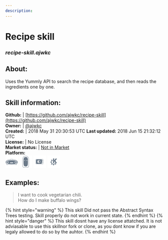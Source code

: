 ```yaml
---  
description:   
---  
```

# Recipe skill  
### _recipe-skill.ajwkc_  
## About:  
Uses the Yummly API to search the recipe database, and then reads the ingredients one by one.

## Skill information:  
**Github:** | [https://github.com/ajwkc/recipe-skill](https://github.com/ajwkc/recipe-skill)  
**Owner:** | [@ajwkc](https://github.com/ajwkc)  
**Created:** | 2018 May 31 20:30:53 UTC  **Last updated:** 2018 Jun 15 21:32:12 UTC  
**License:** | No License  
**Market status:** | [Not in Market](https://market.mycroft.ai/skill/)  
**Platform:**  
 ![](../.gitbook/assets/mark-1-icon.png)  ![](../.gitbook/assets/mark-2-icon.png)  ![](../.gitbook/assets/picroft-icon.png)  ![](../.gitbook/assets/kde.png)   
## Examples:  
> I want to cook vegetarian chili.  
> How do I make buffalo wings?  
  
{% hint style="warning" %}
This skill Did not pass the Abstract Syntax Trees testing. Skill properly do not work in current state.
{% endhint %}
{% hint style="danger" %}
This skill dosnt have any license attatched. It is not adviasable to use this skillnor fork or clone, as you dont know if you are legaly allowed to do so by the auhtor.
{% endhint %}
